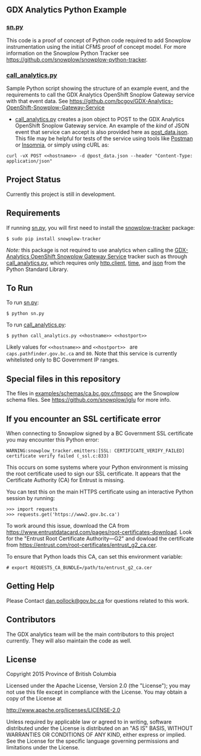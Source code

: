## GDX Analytics Python Example

### [sn.py](./sn.py)
This code is a proof of concept of Python code required to add Snowplow instrumentation using the initial CFMS proof of concept model. For more information on the Snowplow Python Tracker see https://github.com/snowplow/snowplow-python-tracker.

### [call_analytics.py](./call_analytics.py)
Sample Python script showing the structure of an example event, and the requirements to call the GDX Analytics OpenShift Snoplow Gateway service with that event data. See https://github.com/bcgov/GDX-Analytics-OpenShift-Snowplow-Gateway-Service

- [call_analytics.py](./call_analytics.py) creates a json object to POST to the GDX Analytics OpenShift Snoplow Gateway service. An example of the *kind* of JSON event that service can accept is also provided here as [post_data.json](./post_data.json). This file may be helpful for tests of the service using tools like [Postman](https://www.getpostman.com/) or [Insomnia](https://insomnia.rest/), or simply using cURL as:
```
curl -vX POST <<hostname>> -d @post_data.json --header "Content-Type: application/json"
```

## Project Status

Currently this project is still in development.

## Requirements

If running [sn.py](./sn.py), you will first need to install the [snowplow-tracker](https://pypi.org/project/snowplow-tracker/) package:
```
$ sudo pip install snowplow-tracker
```

*Note:* this package is not required to use analytics when calling the [GDX-Analytics OpenShift Snowplow Gateway Service](https://github.com/bcgov/GDX-Analytics-OpenShift-Snowplow-Gateway-Service) tracker such as through [call_analytics.py](./call_analytics.py), which requires only [http.client](https://docs.python.org/3/library/http.client.html), [time](https://docs.python.org/3/library/time.html), and [json](https://docs.python.org/3/library/json.html) from the Python Standard Library.

## To Run

To run  [sn.py](./sn.py):
```
$ python sn.py
```

To run [call_analytics.py](./call_analytics.py):
```
$ python call_analytics.py <<hostname>> <<hostport>>
```
Likely values for `<<hostname>>` and `<<hostport>> ` are `caps.pathfinder.gov.bc.ca` and `80`. Note that this service is currently whitelisted only to BC Government IP ranges.

## Special files in this repository
The files in [examples/schemas/ca.bc.gov.cfmspoc](../schemas/ca.bc.gov.cfmspoc) are the Snowplow schema files. See https://github.com/snowplow/iglu for more info.

## If you encounter an SSL certificate error
When connecting to Snowplow signed by a BC Government SSL certificate you may encounter this Python error:
```
WARNING:snowplow_tracker.emitters:[SSL: CERTIFICATE_VERIFY_FAILED] certificate verify failed (_ssl.c:833)
```
This occurs on some systems where your Python environment is missing the root certificate used to sign our SSL certificate. It appears that the Certificate Authority (CA) for Entrust is missing. 

You can test this on the main HTTPS certificate using an interactive Python session by running: 
```
>>> import requests
>>> requests.get('https://www2.gov.bc.ca')
```

To work around this issue, download the CA from https://www.entrustdatacard.com/pages/root-certificates-download. 
Look for the "Entrust Root Certificate Authority—G2" and dowload the certificate from https://entrust.com/root-certificates/entrust_g2_ca.cer. 

To ensure that Python loads this CA, can set this environment variable:
```
# export REQUESTS_CA_BUNDLE=/path/to/entrust_g2_ca.cer
```

## Getting Help

Please Contact dan.pollock@gov.bc.ca for questions related to this work. 

## Contributors

The GDX analytics team will be the main contributors to this project currently. They will also maintain the code as well. 

## License

Copyright 2015 Province of British Columbia

Licensed under the Apache License, Version 2.0 (the "License");
you may not use this file except in compliance with the License.
You may obtain a copy of the License at

   http://www.apache.org/licenses/LICENSE-2.0

Unless required by applicable law or agreed to in writing, software
distributed under the License is distributed on an "AS IS" BASIS,
WITHOUT WARRANTIES OR CONDITIONS OF ANY KIND, either express or implied.
See the License for the specific language governing permissions and limitations under the License.

